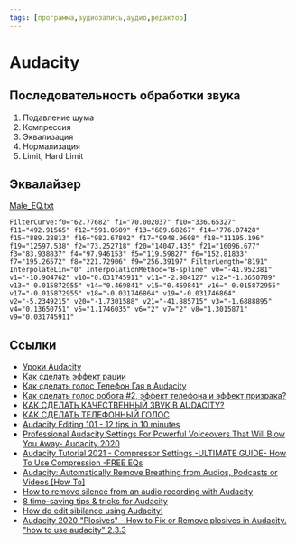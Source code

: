 ```yaml
---
tags: [программа,аудиозапись,аудио,редактор]
---
```

# Audacity

## Последовательность обработки звука

  1. Подавление шума
  2. Компрессия
  3. Эквализация
  4. Нормализация
  5. Limit, Hard Limit

## Эквалайзер

[Male_EQ.txt](https://drive.google.com/file/d/163aSM4c-I6REKDqIzD9IzwiyDR4cXqma/view)

```text
FilterCurve:f0="62.77682" f1="70.002037" f10="336.65327" f11="492.91565" f12="591.0509" f13="689.68267" f14="776.07428" f15="889.28813" f16="982.67802" f17="9948.9608" f18="11195.196" f19="12597.538" f2="73.252718" f20="14047.435" f21="16096.677" f3="83.938837" f4="97.946153" f5="119.59827" f6="152.81833" f7="195.26572" f8="221.72906" f9="256.39197" FilterLength="8191" InterpolateLin="0" InterpolationMethod="B-spline" v0="-41.952381" v1="-10.904762" v10="0.031745911" v11="-2.984127" v12="-1.3650789" v13="-0.015872955" v14="0.469841" v15="0.469841" v16="-0.015872955" v17="-0.015872955" v18="-0.031746864" v19="-0.031746864" v2="-5.2349215" v20="-1.7301588" v21="-41.885715" v3="-1.6888895" v4="0.13650751" v5="1.1746035" v6="2" v7="2" v8="1.3015871" v9="0.031745911"
```

## Ссылки

* [Уроки Audacity](https://youtube.com/playlist?list=PL8PP2WnYbyT-pZa8MyZnT9yyQl6_PEeH_)
* [Как сделать эффект рации](https://youtu.be/CRB_4w-tLr0)
* [Как сделать голос Телефон Гая в Audacity](https://youtu.be/9CcLj5tStLc)
* [Как сделать голос робота #2, эффект телефона и эффект призрака?](https://youtu.be/n-LTM3vsIuA)
* [КАК СДЕЛАТЬ КАЧЕСТВЕННЫЙ ЗВУК В AUDACITY?](https://youtu.be/WRsOLvbhuq0)
* [КАК СДЕЛАТЬ ТЕЛЕФОННЫЙ ГОЛОС](https://youtu.be/eXGixGvjJ5A)
* [Audacity Editing 101 - 12 tips in 10 minutes](https://youtu.be/8zJhVE3bw2o)
* [Professional Audacity Settings For Powerful Voiceovers That Will Blow You Away- Audacity 2020](https://youtu.be/uxbqX3jYon0)
* [Audacity Tutorial 2021 - Compressor Settings -ULTIMATE GUIDE- How To Use Compression -FREE EQs](https://youtu.be/4dTGiReB_Qg)
* [Audacity: Automatically Remove Breathing from Audios, Podcasts or Videos [How To]](https://youtu.be/emyGcinHUu0)
* [How to remove silence from an audio recording with Audacity](https://youtu.be/2fQxf1Pt3a0)
* [8 time-saving tips & tricks for Audacity](https://youtu.be/gej3LVNKO0E)
* [How do edit sibilance using Audacity!](https://youtu.be/84XGcFif6_4)
* [Audacity 2020 "Plosives" - How to Fix or Remove plosives in Audacity. "how to use audacity" 2.3.3](https://youtu.be/kmksbyMybSI)
